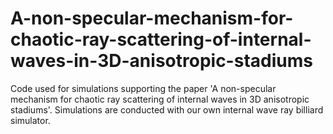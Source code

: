 # A-non-specular-mechanism-for-chaotic-ray-scattering-of-internal-waves-in-3D-anisotropic-stadiums
Code used for simulations supporting the paper 'A non-specular mechanism for chaotic ray scattering of internal waves in 3D anisotropic stadiums'. Simulations are conducted with our own internal wave ray billiard simulator.
